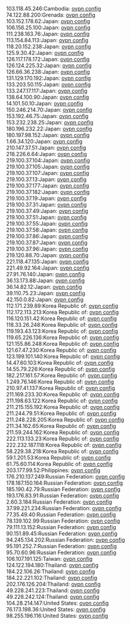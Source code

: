 103.118.45.246:Cambodia: [ovpn config](vpn/103_118_45_246.ovpn)  
74.122.88.200:Grenada: [ovpn config](vpn/74_122_88_200.ovpn)  
103.152.178.62:Japan: [ovpn config](vpn/103_152_178_62.ovpn)  
106.156.25.100:Japan: [ovpn config](vpn/106_156_25_100.ovpn)  
111.238.163.76:Japan: [ovpn config](vpn/111_238_163_76.ovpn)  
113.154.84.113:Japan: [ovpn config](vpn/113_154_84_113.ovpn)  
118.20.152.238:Japan: [ovpn config](vpn/118_20_152_238.ovpn)  
125.9.30.42:Japan: [ovpn config](vpn/125_9_30_42.ovpn)  
126.117.178.172:Japan: [ovpn config](vpn/126_117_178_172.ovpn)  
126.124.225.32:Japan: [ovpn config](vpn/126_124_225_32.ovpn)  
126.66.36.238:Japan: [ovpn config](vpn/126_66_36_238.ovpn)  
131.129.170.192:Japan: [ovpn config](vpn/131_129_170_192.ovpn)  
133.203.50.115:Japan: [ovpn config](vpn/133_203_50_115.ovpn)  
133.247.17.117:Japan: [ovpn config](vpn/133_247_17_117.ovpn)  
138.64.100.90:Japan: [ovpn config](vpn/138_64_100_90.ovpn)  
14.101.50.10:Japan: [ovpn config](vpn/14_101_50_10.ovpn)  
150.246.214.70:Japan: [ovpn config](vpn/150_246_214_70.ovpn)  
153.192.46.75:Japan: [ovpn config](vpn/153_192_46_75.ovpn)  
153.232.238.25:Japan: [ovpn config](vpn/153_232_238_25.ovpn)  
180.196.232.22:Japan: [ovpn config](vpn/180_196_232_22.ovpn)  
180.197.98.152:Japan: [ovpn config](vpn/180_197_98_152.ovpn)  
1.66.34.120:Japan: [ovpn config](vpn/1_66_34_120.ovpn)  
210.147.37.51:Japan: [ovpn config](vpn/210_147_37_51.ovpn)  
218.226.6.64:Japan: [ovpn config](vpn/218_226_6_64.ovpn)  
219.100.37.104:Japan: [ovpn config](vpn/219_100_37_104.ovpn)  
219.100.37.105:Japan: [ovpn config](vpn/219_100_37_105.ovpn)  
219.100.37.107:Japan: [ovpn config](vpn/219_100_37_107.ovpn)  
219.100.37.13:Japan: [ovpn config](vpn/219_100_37_13.ovpn)  
219.100.37.177:Japan: [ovpn config](vpn/219_100_37_177.ovpn)  
219.100.37.182:Japan: [ovpn config](vpn/219_100_37_182.ovpn)  
219.100.37.19:Japan: [ovpn config](vpn/219_100_37_19.ovpn)  
219.100.37.31:Japan: [ovpn config](vpn/219_100_37_31.ovpn)  
219.100.37.49:Japan: [ovpn config](vpn/219_100_37_49.ovpn)  
219.100.37.51:Japan: [ovpn config](vpn/219_100_37_51.ovpn)  
219.100.37.55:Japan: [ovpn config](vpn/219_100_37_55.ovpn)  
219.100.37.58:Japan: [ovpn config](vpn/219_100_37_58.ovpn)  
219.100.37.86:Japan: [ovpn config](vpn/219_100_37_86.ovpn)  
219.100.37.87:Japan: [ovpn config](vpn/219_100_37_87.ovpn)  
219.100.37.96:Japan: [ovpn config](vpn/219_100_37_96.ovpn)  
219.120.88.70:Japan: [ovpn config](vpn/219_120_88_70.ovpn)  
221.118.47.135:Japan: [ovpn config](vpn/221_118_47_135.ovpn)  
221.49.92.164:Japan: [ovpn config](vpn/221_49_92_164.ovpn)  
27.91.76.140:Japan: [ovpn config](vpn/27_91_76_140.ovpn)  
36.13.173.88:Japan: [ovpn config](vpn/36_13_173_88.ovpn)  
36.14.82.12:Japan: [ovpn config](vpn/36_14_82_12.ovpn)  
39.110.75.23:Japan: [ovpn config](vpn/39_110_75_23.ovpn)  
42.150.0.82:Japan: [ovpn config](vpn/42_150_0_82.ovpn)  
112.171.239.89:Korea Republic of: [ovpn config](vpn/112_171_239_89.ovpn)  
112.172.113.213:Korea Republic of: [ovpn config](vpn/112_172_113_213.ovpn)  
116.120.151.42:Korea Republic of: [ovpn config](vpn/116_120_151_42.ovpn)  
118.33.26.248:Korea Republic of: [ovpn config](vpn/118_33_26_248.ovpn)  
119.193.43.123:Korea Republic of: [ovpn config](vpn/119_193_43_123.ovpn)  
119.65.226.136:Korea Republic of: [ovpn config](vpn/119_65_226_136.ovpn)  
121.155.86.248:Korea Republic of: [ovpn config](vpn/121_155_86_248.ovpn)  
121.67.47.230:Korea Republic of: [ovpn config](vpn/121_67_47_230.ovpn)  
123.199.101.140:Korea Republic of: [ovpn config](vpn/123_199_101_140.ovpn)  
14.47.60.103:Korea Republic of: [ovpn config](vpn/14_47_60_103.ovpn)  
14.55.79.226:Korea Republic of: [ovpn config](vpn/14_55_79_226.ovpn)  
182.217.161.57:Korea Republic of: [ovpn config](vpn/182_217_161_57.ovpn)  
1.249.76.146:Korea Republic of: [ovpn config](vpn/1_249_76_146.ovpn)  
210.97.41.137:Korea Republic of: [ovpn config](vpn/210_97_41_137.ovpn)  
211.169.233.30:Korea Republic of: [ovpn config](vpn/211_169_233_30.ovpn)  
211.198.63.122:Korea Republic of: [ovpn config](vpn/211_198_63_122.ovpn)  
211.215.155.192:Korea Republic of: [ovpn config](vpn/211_215_155_192.ovpn)  
211.244.79.51:Korea Republic of: [ovpn config](vpn/211_244_79_51.ovpn)  
211.248.228.205:Korea Republic of: [ovpn config](vpn/211_248_228_205.ovpn)  
211.34.162.65:Korea Republic of: [ovpn config](vpn/211_34_162_65.ovpn)  
211.59.244.162:Korea Republic of: [ovpn config](vpn/211_59_244_162.ovpn)  
222.113.133.23:Korea Republic of: [ovpn config](vpn/222_113_133_23.ovpn)  
222.232.187.118:Korea Republic of: [ovpn config](vpn/222_232_187_118.ovpn)  
58.229.38.218:Korea Republic of: [ovpn config](vpn/58_229_38_218.ovpn)  
59.1.201.53:Korea Republic of: [ovpn config](vpn/59_1_201_53.ovpn)  
61.75.60.114:Korea Republic of: [ovpn config](vpn/61_75_60_114.ovpn)  
203.177.99.52:Philippines: [ovpn config](vpn/203_177_99_52.ovpn)  
176.210.137.249:Russian Federation: [ovpn config](vpn/176_210_137_249.ovpn)  
178.187.150.164:Russian Federation: [ovpn config](vpn/178_187_150_164.ovpn)  
185.190.42.79:Russian Federation: [ovpn config](vpn/185_190_42_79.ovpn)  
193.176.83.91:Russian Federation: [ovpn config](vpn/193_176_83_91.ovpn)  
2.60.3.184:Russian Federation: [ovpn config](vpn/2_60_3_184.ovpn)  
37.99.221.234:Russian Federation: [ovpn config](vpn/37_99_221_234.ovpn)  
77.35.49.40:Russian Federation: [ovpn config](vpn/77_35_49_40.ovpn)  
78.139.102.99:Russian Federation: [ovpn config](vpn/78_139_102_99.ovpn)  
79.111.13.152:Russian Federation: [ovpn config](vpn/79_111_13_152.ovpn)  
90.151.89.45:Russian Federation: [ovpn config](vpn/90_151_89_45.ovpn)  
94.245.134.202:Russian Federation: [ovpn config](vpn/94_245_134_202.ovpn)  
95.191.252.7:Russian Federation: [ovpn config](vpn/95_191_252_7.ovpn)  
95.70.60.96:Russian Federation: [ovpn config](vpn/95_70_60_96.ovpn)  
106.107.191.125:Taiwan: [ovpn config](vpn/106_107_191_125.ovpn)  
124.122.194.180:Thailand: [ovpn config](vpn/124_122_194_180.ovpn)  
184.22.106.26:Thailand: [ovpn config](vpn/184_22_106_26.ovpn)  
184.22.221.102:Thailand: [ovpn config](vpn/184_22_221_102.ovpn)  
202.176.126.204:Thailand: [ovpn config](vpn/202_176_126_204.ovpn)  
49.228.241.223:Thailand: [ovpn config](vpn/49_228_241_223.ovpn)  
49.228.242.124:Thailand: [ovpn config](vpn/49_228_242_124.ovpn)  
104.28.214.147:United States: [ovpn config](vpn/104_28_214_147.ovpn)  
76.173.198.36:United States: [ovpn config](vpn/76_173_198_36.ovpn)  
98.255.196.116:United States: [ovpn config](vpn/98_255_196_116.ovpn)  
